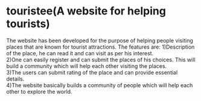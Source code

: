 # touristee(A website for helping tourists)
The website has been developed for the purpose of helping people visiting places that are known for tourist attractions.
The features are:
1)Description of the place, he can read it and can visit as per his interest.<br />
2)One can easily register and can submit the places of his choices. This will build a community which will help each other visiting the places.<br />
3)The users can submit rating of the place and can provide essential details.<br />
4)The website basically builds a community of people which will help each other to explore the world.

